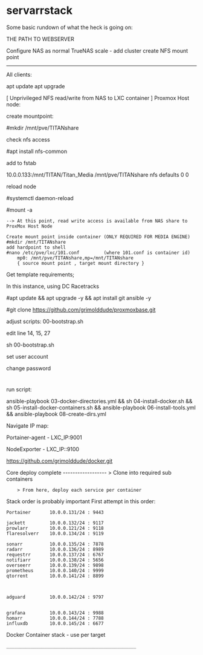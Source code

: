 # servarrstack


Some basic rundown of what the heck is going on:

THE PATH TO WEBSERVER

Configure NAS as normal
TrueNAS scale - 
	add cluster
	create NFS mount point

****

All clients:

apt update
apt upgrade 
								
[ Unprivileged NFS read/write from NAS to LXC container ]
Proxmox Host node:

create mountpoint:

#mkdir /mnt/pve/TITANshare

check nfs access

#apt install nfs-common

add to fstab

10.0.0.133:/mnt/TITAN/Titan_Media /mnt/pve/TITANshare nfs defaults 0 0

reload node 

#systemctl daemon-reload

#mount -a
	
	--> At this point, read write access is available from NAS share to ProxMox Host Node
	
	Create mount point inside container (ONLY REQUIRED FOR MEDIA ENGINE)
	#mkdir /mnt/TITANshare
	add hardpoint to shell
	#nano /etc/pve/lxc/101.conf  		(where 101.conf is container id)
		mp0: /mnt/pve/TITANshare,mp=/mnt/TITANshare
		{ source mount point , target mount directory }
	
	
Get template requirements;

In this instance, using DC Racetracks

#apt update && apt upgrade -y && apt install git ansible -y

#git clone https://github.com/grimolddude/proxmoxbase.git

adjust scripts: 00-bootstrap.sh 

edit line 14, 15, 27

sh 00-bootstrap.sh 

set user account

change password
#

run script:

 ansible-playbook 03-docker-directories.yml && sh 04-install-docker.sh && sh 05-install-docker-containers.sh && ansible-playbook 06-install-tools.yml && ansible-playbook 08-create-dirs.yml

Navigate IP map:

Portainer-agent - LXC_IP:9001

NodeExporter - LXC_IP::9100

https://github.com/grimolddude/docker.git

Core deploy complete ------------------ > Clone into required sub containers

		> From here, deploy each service per container
		
Stack order is probably important
First attempt in this order:

	Portainer		10.0.0.131/24 : 9443

	jackett			10.0.0.132/24 : 9117
	prowlarr		10.0.0.121/24 : 9118
	flaresolverr	10.0.0.134/24 : 9119

	sonarr			10.0.0.135/24 : 7878
	radarr			10.0.0.136/24 : 8989
	requestrr		10.0.0.137/24 : 6767
	notifiarr		10.0.0.138/24 : 5656
	overseerr		10.0.0.139/24 : 9898
	prometheus		10.0.0.140/24 : 9999
	qtorrent		10.0.0.141/24 : 8899



	adguard			10.0.0.142/24 : 9797


	grafana			10.0.0.143/24 : 9988
	homarr			10.0.0.144/24 : 7788
	influxdb		10.0.0.145/24 : 6677




Docker Container stack - use per target


	  
	________________________________________________
	
